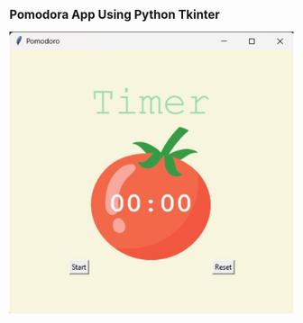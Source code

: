 <h2> Pomodora App Using Python Tkinter </h2>
<div>
  <img align="center" src="https://github.com/Abhijit-Darade/Pomodora_App/blob/master/Pomodora_SS.jpg" alt="pomodora_ss" >
 </div>

